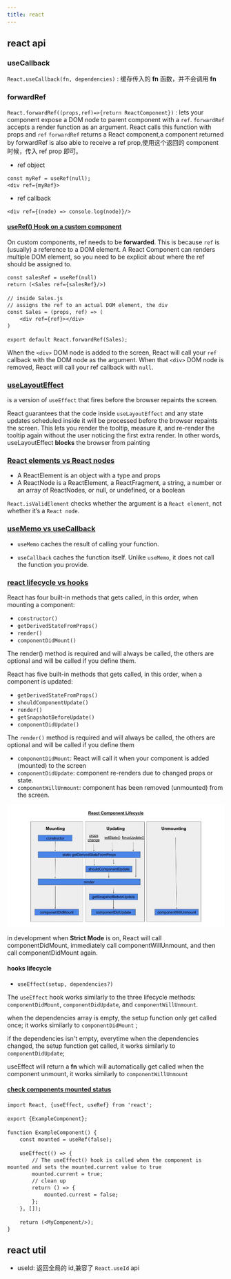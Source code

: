 ```yaml
---
title: react
---
```


## react api

### useCallback

`React.useCallback(fn, dependencies)` : 缓存传入的 **fn** 函数，并不会调用 **fn**

### forwardRef

`React.forwardRef((props,ref)=>{return ReactComponent})` : lets your component expose a DOM node to parent component
with a `ref`.
`forwardRef` accepts a render function as an argument. React calls this function with props and `ref`
`forwardRef` returns a React component,a component returned by forwardRef is also able to receive a ref prop,使用这个返回的
component 时候，传入 ref prop 即可。

- ref object

```tsx
const myRef = useRef(null);
<div ref={myRef}>
```

- ref callback

````tsx
<div ref={(node) => console.log(node)}/>
````

#### [useRef() Hook on a custom component](https://stackoverflow.com/questions/61192450/useref-hook-on-a-custom-component)

On custom components, ref needs to be **forwarded**.
This is because `ref` is (usually) a reference to a DOM element. A React Component can renders multiple DOM element, so
you need to be explicit about where the ref should be assigned to.

```tsx
const salesRef = useRef(null)
return (<Sales ref={salesRef}/>)

// inside Sales.js
// assigns the ref to an actual DOM element, the div
const Sales = (props, ref) => (
    <div ref={ref}></div>
)

export default React.forwardRef(Sales);

```

When the `<div>` DOM node is added to the screen, React will call your `ref` callback with the DOM node as the argument.
When that `<div>` DOM node is removed, React will call your ref callback with `null`.

### [useLayoutEffect](https://react.dev/reference/react/useLayoutEffect)

is a version of `useEffect` that fires before the browser repaints the screen.

React guarantees that the code inside `useLayoutEffect` and any state updates scheduled inside it will be processed
before
the browser repaints the screen. This lets you render the tooltip, measure it, and re-render the tooltip again without
the user noticing the first extra render. In other words, useLayoutEffect **blocks** the browser from painting

### [React elements vs React nodes](https://stackoverflow.com/questions/58123398/when-to-use-jsx-element-vs-reactnode-vs-reactelement)

- A ReactElement is an object with a type and props
- A ReactNode is a ReactElement, a ReactFragment, a string, a number or an array of ReactNodes, or null, or undefined,
  or a boolean

`React.isValidElement` checks whether the argument is a `React element`, not whether it’s a `React node`.

### [useMemo vs useCallback](https://react.dev/reference/react/useCallback#how-is-usecallback-related-to-usememo)

- `useMemo` caches the result of calling your function.

- `useCallback` caches the function itself. Unlike `useMemo`, it does not call the function you provide.

### [react lifecycle vs hooks](https://retool.com/blog/the-react-lifecycle-methods-and-hooks-explained/)

React has four built-in methods that gets called, in this order, when mounting a component:

- `constructor()`
- `getDerivedStateFromProps()`
- `render()`
- `componentDidMount()`

The render() method is required and will always be called, the others are optional and will be called if you define
them.

React has five built-in methods that gets called, in this order, when a component is updated:

- `getDerivedStateFromProps()`
- `shouldComponentUpdate()`
- `render()`
- `getSnapshotBeforeUpdate()`
- `componentDidUpdate()`

The `render()` method is required and will always be called, the others are optional and will be called if you define
them

- `componentDidMount`: React will call it when your component is added (mounted) to the screen
- `componentDidUpdate`: component re-renders due to changed props or state.
- `componentWillUnmount`: component has been removed (unmounted) from the screen.

![react 生命周期](../images/front-end/react_lifecycle.jpg)

in development when **Strict Mode** is on, React will call componentDidMount, immediately call componentWillUnmount, and
then call componentDidMount again.

#### hooks lifecycle

- `useEffect(setup, dependencies?)`

The `useEffect` hook works similarly to the three lifecycle methods: `componentDidMount`, `componentDidUpdate`,
and `componentWillUnmount`.

when the dependencies array is empty, the setup function only get called once; it works similarly to `componentDidMount`
;

if the dependencies isn't empty,
everytime when the dependencies changed, the setup function get called, it works similarly to `componentDidUpdate`;

useEffect will return a **fn** which will automatically get called when the component unmount, it works similarly
to `componentWillUnmount`

#### [check components mounted status](https://jasonwatmore.com/post/2021/08/27/react-how-to-check-if-a-component-is-mounted-or-unmounted)

```tsx
import React, {useEffect, useRef} from 'react';

export {ExampleComponent};

function ExampleComponent() {
    const mounted = useRef(false);

    useEffect(() => {
        // The useEffect() hook is called when the component is mounted and sets the mounted.current value to true
        mounted.current = true;
        // clean up
        return () => {
            mounted.current = false;
        };
    }, []);

    return (<MyComponent/>);
}
```

## react util

- useId: 返回全局的 id,兼容了 `React.useId` api


